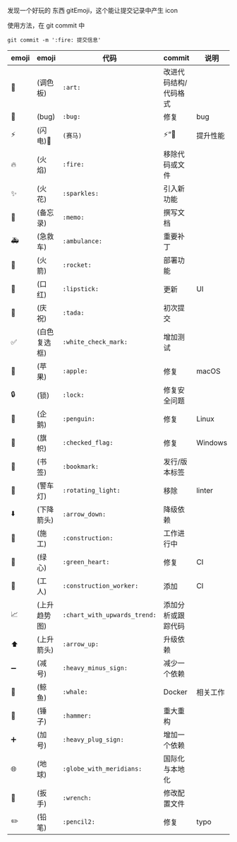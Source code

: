 发现一个好玩的 东西 gitEmoji，这个能让提交记录中产生 icon

使用方法，在 git commit 中

```
git commit -m ':fire: 提交信息'
```

| emoji                      | emoji             | 代码                         | commit                | 说明     |
| -------------------------- | ----------------- | ---------------------------- | --------------------- | -------- |
| :art:                      | (调色板)          | `:art:`                      | 改进代码结构/代码格式 |          |
| :bug:                      | (bug)             | `:bug:`                      | 修复                  | bug      |
| :zap:                      | (闪电):racehorse: | `(赛马)`                     | :zap:“:racehorse:     | 提升性能 |
| :fire:                     | (火焰)            | `:fire:`                     | 移除代码或文件        |          |
| :sparkles:                 | (火花)            | `:sparkles:`                 | 引入新功能            |          |
| :memo:                     | (备忘录)          | `:memo:`                     | 撰写文档              |          |
| :ambulance:                | (急救车)          | `:ambulance:`                | 重要补丁              |          |
| :rocket:                   | (火箭)            | `:rocket:`                   | 部署功能              |          |
| :lipstick:                 | (口红)            | `:lipstick:`                 | 更新                  | UI       |
| :tada:                     | (庆祝)            | `:tada:`                     | 初次提交              |          |
| :white_check_mark:         | (白色复选框)      | `:white_check_mark:`         | 增加测试              |          |
| :apple:                    | (苹果)            | `:apple:`                    | 修复                  | macOS    |
| :lock:                     | (锁)              | `:lock:`                     | 修复安全问题          |          |
| :penguin:                  | (企鹅)            | `:penguin:`                  | 修复                  | Linux    |
| :checkered_flag:           | (旗帜)            | `:checked_flag:`             | 修复                  | Windows  |
| :bookmark:                 | (书签)            | `:bookmark:`                 | 发行/版本标签         |          |
| :rotating_light:           | (警车灯)          | `:rotating_light:`           | 移除                  | linter   |
| :arrow_down:               | (下降箭头)        | `:arrow_down:`               | 降级依赖              |          |
| :construction:             | (施工)            | `:construction:`             | 工作进行中            |          |
| :green_heart:              | (绿心)            | `:green_heart:`              | 修复                  | CI       |
| :construction_worker:      | (工人)            | `:construction_worker:`      | 添加                  | CI       |
| :chart_with_upwards_trend: | (上升趋势图)      | `:chart_with_upwards_trend:` | 添加分析或跟踪代码    |          |
| :arrow_up:                 | (上升箭头)        | `:arrow_up:`                 | 升级依赖              |          |
| :heavy_minus_sign:         | (减号)            | `:heavy_minus_sign:`         | 减少一个依赖          |          |
| :whale:                    | (鲸鱼)            | `:whale:`                    | Docker                | 相关工作 |
| :hammer:                   | (锤子)            | `:hammer:`                   | 重大重构              |          |
| :heavy_plus_sign:          | (加号)            | `:heavy_plug_sign:`          | 增加一个依赖          |          |
| :globe_with_meridians:     | (地球)            | `:globe_with_meridians:`     | 国际化与本地化        |          |
| :wrench:                   | (扳手)            | `:wrench:`                   | 修改配置文件          |          |
| :pencil2:                  | (铅笔)            | `:pencil2:`                  | 修复                  | typo     |
